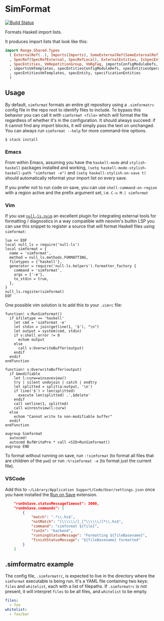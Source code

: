 # SimFormat

[![Build Status](https://travis-ci.com/simspace/simformat.svg?branch=master)](https://travis-ci.com/simspace/simformat)

Formats Haskell import lists.

It produces import lists that look like this:

```haskell
import Range.Shared.Types
  ( ExternalRef(..), Imports(Imports), SomeExternalRef(SomeExternalRef), SpecEntity(..)
  , SpecRef(SpecRefExternal, SpecRefLocal), ExternalEntities, IsSpecEntity, ResolvedSpec
  , SpecEntities, VmRepetitionGroup, VmRgTag, importsConfigModuleDefs, importsOperatingSystems
  , importsVmTemplates, specEntitiesConfigModuleDefs, specEntitiesOperatingSystems
  , specEntitiesVmTemplates, specEntity, specificationEntities
  )
```

## Usage

By default, `simformat` formats an entire git repository using a `.simformatrc` config file in the repo root to identify
files to include. To bypass this behavior you can call it with `simformat <file>` which will format the file regardless of
whether it's in the configuration. It should always succeed: if it cannot find any import blocks, it will simply pass
the text on unchanged. You can always run `simformat --help` for more command-line options.

```
$ stack install
```

### Emacs

From within Emacs, assuming you have the `haskell-mode` and `stylish-haskell` packages installed and working, `(setq
haskell-mode-stylish-haskell-path "simformat -e")` and `(setq haskell-stylish-on-save t)` should automatically reformat
your import list on every save.

If you prefer not to run code on save, you can use `shell-command-on-region` with a region active and the prefix
argument set, i.e. `C-u M-| simformat`

### Vim

If you use [`null-ls.nvim`](https://github.com/jose-elias-alvarez/null-ls.nvim/) an excellent plugin for integrating external tools for formatting / diagnostics in a way compatible with neovim's builtin LSP you can use this snippet to register a source that will format Haskell files using `simformat`:
```viml
lua << EOF
local null_ls = require('null-ls')
local simformat = {
  name = 'simformat',
  method = null_ls.methods.FORMATTING,
  filetypes = {'haskell'},
  generator = require('null-ls.helpers').formatter_factory {
    command = 'simformat',
    args = {'-e'},
    to_stdin = true,
  },
}
null_ls.register(simformat)
EOF
```



One possible vim solution is to add this to your `.vimrc` file:

```
function! s:RunSimformat()
  if &filetype == 'haskell'
    let cmd = 'simformat -e'
    let stdin = join(getline(1, '$'), "\n")
    let output = system(cmd, stdin)
    if v:shell_error != 0
      echom output
    else
      call s:OverwriteBuffer(output)
    endif
  endif
endfunction

function! s:OverwriteBuffer(output)
  if &modifiable
    let l:curw=winsaveview()
    try | silent undojoin | catch | endtry
    let splitted = split(a:output, '\n')
    if line('$') > len(splitted)
      execute len(splitted) .',$delete'
    endif
    call setline(1, splitted)
    call winrestview(l:curw)
  else
    echom "Cannot write to non-modifiable buffer"
  endif
endfunction

augroup Simformat
  autocmd!
  autocmd BufWritePre * call <SID>RunSimformat()
augroup END
```

To format without running on save, run `:!simformat` (to format all files that are children of the `pwd`) or run `:%!simformat -e` (to format just the current file).

### VSCode

Add this to `~/Library/Application Support/Code/User/settings.json` once you have installed the [Run on Save](https://github.com/pucelle/vscode-run-on-save) extension.

```json
    "runOnSave.statusMessageTimeout": 3000,
    "runOnSave.commands": [
        {
            "match": ".*\\.hs$",
            "notMatch": "[\\\\\\/]_[^\\\\\\/]*\\.hs$",
            "command": "simformat ${file}",
            "runIn": "backend",
            "runningStatusMessage": "Formatting ${fileBasename}",
            "finishStatusMessage": "${fileBasename} formatted"
        }
    ]
```

## .simformatrc example

The config file, `.simformatrc`, is expected to live in the directory where the `simformat` executable is being run.
It's a YAML file containing two keys: `files` and `whitelist`, each with a list of filepaths. If `.simformatrc` is not
present, it will interpret `files` to be all files, and `whitelist` to be empty.

```yaml
files:
  - foo
whitelist:
  - foo/bar
```
